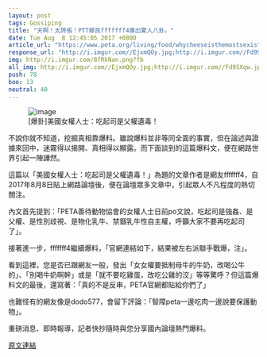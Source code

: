 ```yaml
---
layout: post
tags: Gossiping
title: "天啊！太誇張！PTT鄉民fffffff4爆出驚人八卦。"
date: Tue Aug  8 12:45:05 2017 +0800
article_url: "https://www.peta.org/living/food/whycheeseisthemostsexistthingyoucane;http://imgur.com/8fRkNan"
response_url: "http://i.imgur.com//EjxmQOy.jpg;http://i.imgur.com//Fd9SXqw.jpg"
img: http://i.imgur.com/8fRkNan.png?fb
all_img: http://i.imgur.com//EjxmQOy.jpg;http://i.imgur.com//Fd9SXqw.jpg
push: 78
boo: 13
neutral: 40
---
```


<figure>
<img src="http://i.imgur.com/8fRkNan.png?fb" alt="image">
<figcaption>
[爆卦]美國女權人士：吃起司是父權遺毒！
</figcaption>
</figure>



不說你就不知道，挖掘真相靠爆料。雖說爆料並非等同全面的事實，但在論述與證據來回中，迷霧得以揭開、真相得以顯露。而下面談到的這篇爆料文，便在網路世界引起一陣譁然。

這篇以「美國女權人士：吃起司是父權遺毒！」為題的文章作者是網友fffffff4，自2017年8月8日貼上網路論壇後，便在論壇眾多文章中，引起眾人不凡程度的熱切關注。

內文首先提到：「PETA善待動物協會的女權人士日前po文說，吃起司是強姦、是父權、是性別歧視、是物化乳牛、禁錮乳牛性自主權，呼籲大家不要再吃起司了」。

接著進一步，fffffff4繼續爆料，「官網連結如下，結果被左右派聯手戰爆，注」。

看到這裡，您是否已跟網友一般，發出「女女權要抵制母牛的牛奶，改喝公牛的」、「別喝牛奶啊幹」或是「就不要吃雞蛋，改吃公雞的洨」等等驚呼？但這篇爆料文的最後，還寫著：「真的不是反串，PETA官網都貼給你們了」

也難怪有的網友像是dodo577，會留下評論：「智障peta一邊吃肉一邊說要保護動物」。

重磅消息、即時報導，記者快抄隨時與您分享國內論壇熱門爆料。

<a href = "https://www.ptt.cc/bbs/Gossiping/M.1502167509.A.C45.html">原文連結</a>

